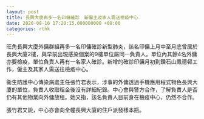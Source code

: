 ```yaml
---
layout: post
title: 長興大廈再多一名印傭確診　新僱主及家人需送檢疫中心
date: 2020-08-16 17:20:15.000000000 +08:00
categories: rthk
---
```


旺角長興大廈外傭群組再多一名印傭確診新型肺炎，該名印傭上月中至月底曾居於長興大廈2樓，與早前出現感染個案的9樓單位屬同一負責人。單位內其餘4名外傭亦要檢疫，單位負責人再有一名家人確診。新增的確診印傭月初到鑽石山鳳德邨工作，僱主及其家人需送往檢疫中心。

衞生防護中心傳染病處主任張竹君表示，涉事的外傭透過手機應用程式物色長興大廈的單位，負責人收取租金後沒有詳細紀錄。中心會與警方合作，了解負責人是否仍有其他物業向外傭放租。她又指，該名負責人目前身在檢疫中心，仍然不合作。

張竹君又說，中心亦會向全幢長興大廈的住戶派發樣本瓶。
